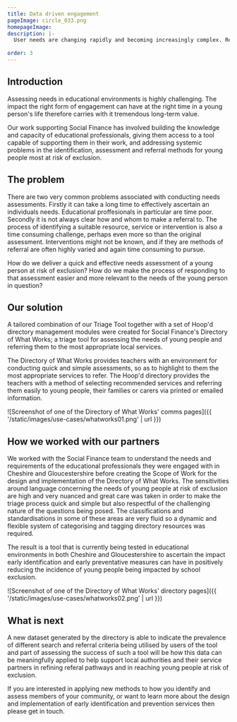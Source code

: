 ```yaml
---
title: Data driven engagement
pageImage: circle_033.png
homepageImage:
description: |-
  User needs are changing rapidly and becoming increasingly complex. Read about how our referral environment for young people at risk of exclusion is responding to these challenges with a tailored user-triage system supporting educational professionals in assessing young people's needs. 
  
order: 3
---
```


Introduction
-----------------------------------------------------------------------------------------------------
Assessing needs in educational environments is highly challenging. The impact the right form of engagement can have at the right time in a young person's life therefore carries with it tremendous long-term value. 

Our work supporting Social Finance has involved building the knowledge and capacity of educational professionals, giving them access to a tool capable of supporting them in their work, and addressing systemic problems in the identification, assessment and referral methods for young people most at risk of exclusion. 

The problem
-----------------------------------------------------------------------------------------------------
There are two very common problems associated with conducting needs assessments. Firstly it can take a long time to effectively ascertain an individuals needs. Educational proffesionals in particular are time poor. Secondly it is not always clear how and whom to make a referral to. The process of identifying a suitable resource, service or intervention is also a time consuming challenge, perhaps even more so than the original assessment. Interventions might not be known, and if they are methods of referral are often highly varied and again time consuming to pursue.  

How do we deliver a quick and effective needs assessment of a young person at risk of exclusion? How do we make the process of responding to that assessment easier and more relevant to the needs of the young person in question?

Our solution
-----------------------------------------------------------------------------------------------------
A tailored combination of our Triage Tool together with a set of Hoop'd directory management modules were created for Social Finance's Directory of What Works; a triage tool for assessing the needs of young people and referring them to the most appropriate local services. 

The Directory of What Works provides teachers with an environment for conducting quick and simple assessments, so as to highlight to them the most appropriate services to refer. The Hoop'd directory provides the teachers with a method of selecting recommended services and referring them easily to young people, their families or carers via printed or emailed information. 

![Screenshot of one of the Directory of What Works' comms pages]({{ '/static/images/use-cases/whatworks01.png' | url }})

How we worked with our partners
-----------------------------------------------------------------------------------------------------
We worked with the Social Finance team to understand the needs and requirements of the educational professionals they were engaged with in Cheshire and Gloucestershire before creating the Scope of Work for the design and implementation of the Directory of What Works. The sensitivities around language concerning the needs of young people at risk of exclusion are high and very nuanced and great care was taken in order to make the triage process quick and simple but also respectful of the challenging nature of the questions being posed. The classifications and standardisations in some of these areas are very fluid so a dynamic and flexible system of categorising and tagging directory resources was required.

The result is a tool that is currently being tested in educational environments in both Cheshire and Gloucestershire to ascertain the impact early identification and early preventative measures can have in positively reducing the incidence of young people being impacted by school exclusion. 

![Screenshot of one of the Directory of What Works' directory pages]({{ '/static/images/use-cases/whatworks02.png' | url }})

What is next
-----------------------------------------------------------------------------------------------------
A new dataset generated by the directory is able to indicate the prevalence of different search and referral criteria being utilised by users of the tool and part of assessing the success of such a tool will be how this data can be meaningfully applied to help support local authorities and their service partners in refining referal pathways and in reaching young people at risk of exclusion.

If you are interested in applying new methods to how you identify and assess members of your community, or want to learn more about the design and implementation of early identification and prevention services then please get in touch.
